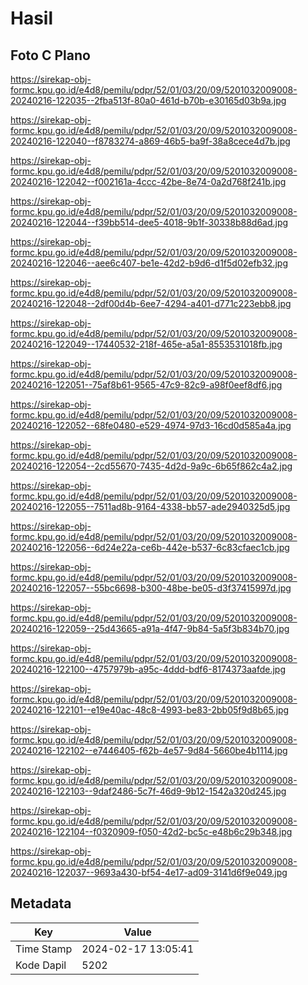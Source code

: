 # Hasil

## Foto C Plano

https://sirekap-obj-formc.kpu.go.id/e4d8/pemilu/pdpr/52/01/03/20/09/5201032009008-20240216-122035--2fba513f-80a0-461d-b70b-e30165d03b9a.jpg

https://sirekap-obj-formc.kpu.go.id/e4d8/pemilu/pdpr/52/01/03/20/09/5201032009008-20240216-122040--f8783274-a869-46b5-ba9f-38a8cece4d7b.jpg

https://sirekap-obj-formc.kpu.go.id/e4d8/pemilu/pdpr/52/01/03/20/09/5201032009008-20240216-122042--f002161a-4ccc-42be-8e74-0a2d768f241b.jpg

https://sirekap-obj-formc.kpu.go.id/e4d8/pemilu/pdpr/52/01/03/20/09/5201032009008-20240216-122044--f39bb514-dee5-4018-9b1f-30338b88d6ad.jpg

https://sirekap-obj-formc.kpu.go.id/e4d8/pemilu/pdpr/52/01/03/20/09/5201032009008-20240216-122046--aee6c407-be1e-42d2-b9d6-d1f5d02efb32.jpg

https://sirekap-obj-formc.kpu.go.id/e4d8/pemilu/pdpr/52/01/03/20/09/5201032009008-20240216-122048--2df00d4b-6ee7-4294-a401-d771c223ebb8.jpg

https://sirekap-obj-formc.kpu.go.id/e4d8/pemilu/pdpr/52/01/03/20/09/5201032009008-20240216-122049--17440532-218f-465e-a5a1-8553531018fb.jpg

https://sirekap-obj-formc.kpu.go.id/e4d8/pemilu/pdpr/52/01/03/20/09/5201032009008-20240216-122051--75af8b61-9565-47c9-82c9-a98f0eef8df6.jpg

https://sirekap-obj-formc.kpu.go.id/e4d8/pemilu/pdpr/52/01/03/20/09/5201032009008-20240216-122052--68fe0480-e529-4974-97d3-16cd0d585a4a.jpg

https://sirekap-obj-formc.kpu.go.id/e4d8/pemilu/pdpr/52/01/03/20/09/5201032009008-20240216-122054--2cd55670-7435-4d2d-9a9c-6b65f862c4a2.jpg

https://sirekap-obj-formc.kpu.go.id/e4d8/pemilu/pdpr/52/01/03/20/09/5201032009008-20240216-122055--7511ad8b-9164-4338-bb57-ade2940325d5.jpg

https://sirekap-obj-formc.kpu.go.id/e4d8/pemilu/pdpr/52/01/03/20/09/5201032009008-20240216-122056--6d24e22a-ce6b-442e-b537-6c83cfaec1cb.jpg

https://sirekap-obj-formc.kpu.go.id/e4d8/pemilu/pdpr/52/01/03/20/09/5201032009008-20240216-122057--55bc6698-b300-48be-be05-d3f37415997d.jpg

https://sirekap-obj-formc.kpu.go.id/e4d8/pemilu/pdpr/52/01/03/20/09/5201032009008-20240216-122059--25d43665-a91a-4f47-9b84-5a5f3b834b70.jpg

https://sirekap-obj-formc.kpu.go.id/e4d8/pemilu/pdpr/52/01/03/20/09/5201032009008-20240216-122100--4757979b-a95c-4ddd-bdf6-8174373aafde.jpg

https://sirekap-obj-formc.kpu.go.id/e4d8/pemilu/pdpr/52/01/03/20/09/5201032009008-20240216-122101--e19e40ac-48c8-4993-be83-2bb05f9d8b65.jpg

https://sirekap-obj-formc.kpu.go.id/e4d8/pemilu/pdpr/52/01/03/20/09/5201032009008-20240216-122102--e7446405-f62b-4e57-9d84-5660be4b1114.jpg

https://sirekap-obj-formc.kpu.go.id/e4d8/pemilu/pdpr/52/01/03/20/09/5201032009008-20240216-122103--9daf2486-5c7f-46d9-9b12-1542a320d245.jpg

https://sirekap-obj-formc.kpu.go.id/e4d8/pemilu/pdpr/52/01/03/20/09/5201032009008-20240216-122104--f0320909-f050-42d2-bc5c-e48b6c29b348.jpg

https://sirekap-obj-formc.kpu.go.id/e4d8/pemilu/pdpr/52/01/03/20/09/5201032009008-20240216-122037--9693a430-bf54-4e17-ad09-3141d6f9e049.jpg


## Metadata

| Key        | Value               |
| ---------- | ------------------- |
| Time Stamp | 2024-02-17 13:05:41 |
| Kode Dapil | 5202                |



